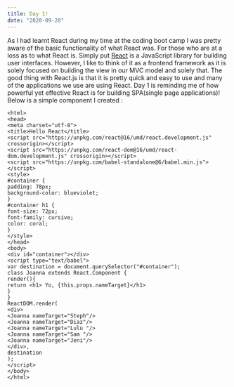 ```yaml
---
title: Day 1!
date: "2020-09-28"
---
```


As I had learnt React during my time at the coding boot camp I was pretty aware of the basic functionality of what React was. For those who are at a loss as to what React is. Simply put [React](https://reactjs.org/) is a JavaScript library for building user interfaces. However, I like to think of it as a frontend framework as it is solely focused on building the view in our MVC model and solely that. The good thing with React.js is that it is pretty quick and easy to use and many of the applications we use are using React. Day 1 is reminding me of how powerful yet effective React is for building SPA(single page applications)!
Below is a simple component I created :

```<!DOCTYPE html>
<html>
<head>
<meta charset="utf-8">
<title>Hello React</title>
<script src="https://unpkg.com/react@16/umd/react.development.js" crossorigin></script>
<script src="https://unpkg.com/react-dom@16/umd/react-dom.development.js" crossorigin></script>
<script src="https://unpkg.com/babel-standalone@6/babel.min.js"></script>
<style>
#container {
padding: 78px;
background-color: blueviolet;
}
#container h1 {
font-size: 72px;
font-family: cursive;
color: coral;
}
</style>
</head>
<body>
<div id="container"></div>
<script type="text/babel">
var destination = document.querySelector("#container");
class Joanna extends React.Component {
render(){
return <h1> Yo, {this.props.nameTarget}</h1>
}
}
ReactDOM.render(
<div>
<Joanna nameTarget="Steph"/>
<Joanna nameTarget="Diaz"/>
<Joanna nameTarget="Lulu "/>
<Joanna nameTarget="Sam "/>
<Joanna nameTarget="Jeni"/>
</div>,
destination
);
</script>
</body>
</html>

```



